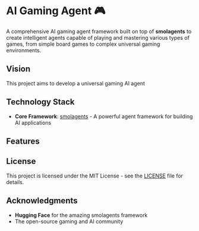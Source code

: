 # AI Gaming Agent 🎮

A comprehensive AI gaming agent framework built on top of **smolagents** to create intelligent agents capable of playing and mastering various types of games, from simple board games to complex universal gaming environments.

## Vision

This project aims to develop a universal gaming AI agent

## Technology Stack

- **Core Framework**: [smolagents](https://github.com/huggingface/smolagents) - A powerful agent framework for building AI applications

## Features

## License

This project is licensed under the MIT License - see the [LICENSE](LICENSE) file for details.

## Acknowledgments

- **Hugging Face** for the amazing smolagents framework
- The open-source gaming and AI community
